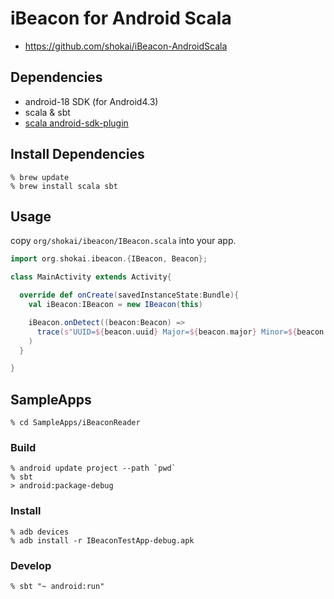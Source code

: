 iBeacon for Android Scala
=========================

- https://github.com/shokai/iBeacon-AndroidScala


Dependencies
------------
- android-18 SDK (for Android4.3)
- scala & sbt
- [scala android-sdk-plugin](https://github.com/pfn/android-sdk-plugin)


Install Dependencies
--------------------

    % brew update
    % brew install scala sbt


Usage
-----

copy `org/shokai/ibeacon/IBeacon.scala` into your app.


```scala
import org.shokai.ibeacon.{IBeacon, Beacon};
```

```scala
class MainActivity extends Activity{

  override def onCreate(savedInstanceState:Bundle){
    val iBeacon:IBeacon = new IBeacon(this)

    iBeacon.onDetect((beacon:Beacon) =>
      trace(s"UUID=${beacon.uuid} Major=${beacon.major} Minor=${beacon.minor} RSSI=${beacon.rssi}")
    )
  }

}
```


SampleApps
----------

    % cd SampleApps/iBeaconReader


### Build

    % android update project --path `pwd`
    % sbt
    > android:package-debug


### Install

    % adb devices
    % adb install -r IBeaconTestApp-debug.apk


### Develop

    % sbt "~ android:run"
